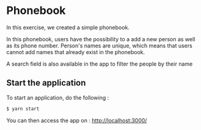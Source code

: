 # Phonebook

In this exercise, we created a simple phonebook.

In this phonebook, users have the possibility to a add a new person as well as its phone number. Person's names are unique, which means that users cannot add names that already exist in the phonebook.

A search field is also available in the app to filter the people by their name

## Start the application

To start an application, do the following :

```bash
$ yarn start
```

You can then access the app on : [http://localhost:3000/](http://localhost:3000/)